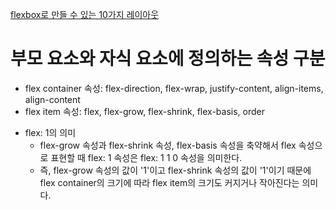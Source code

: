 [flexbox로 만들 수 있는 10가지 레이아웃](https://d2.naver.com/helloworld/8540176)

# 부모 요소와 자식 요소에 정의하는 속성 구분

- flex container 속성: flex-direction, flex-wrap, justify-content, align-items, align-content
- flex item 속성: flex, flex-grow, flex-shrink, flex-basis, order

* flex: 1의 의미
  - flex-grow 속성과 flex-shrink 속성, flex-basis 속성을 축약해서 flex 속성으로 표현할 때 flex: 1 속성은 flex: 1 1 0 속성을 의미한다.
  - 즉, flex-grow 속성의 값이 '1'이고 flex-shrink 속성의 값이 '1'이기 때문에 flex container의 크기에 따라 flex item의 크기도 커지거나 작아진다는 의미다.

